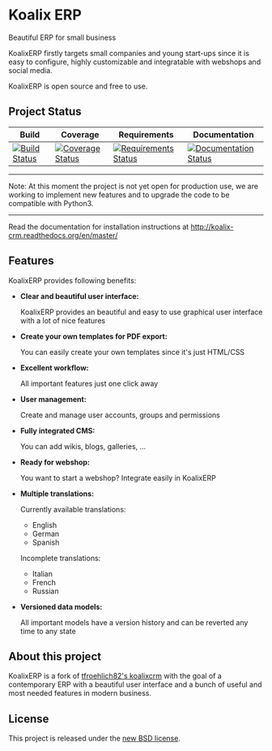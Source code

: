 Koalix ERP
==========

Beautiful ERP for small business

KoalixERP firstly targets small companies and young start-ups since it is easy to configure, highly customizable and integratable with webshops and social media.

KoalixERP is open source and free to use.

## Project Status

Build | Coverage | Requirements | Documentation
------|----------|--------------|--------------
[![Build Status](https://travis-ci.org/swappsco/koalixerp.svg?branch=master)](https://travis-ci.org/Swappsco/koalixerp) | [![Coverage Status](https://coveralls.io/repos/Swappsco/koalixerp/badge.svg?branch=master&service=github)](https://coveralls.io/github/Swappsco/koalixerp?branch=master) | [![Requirements Status](https://requires.io/github/swappsco/koalixerp/requirements.svg?branch=master)](https://requires.io/github/Swappsco/koalixerp/requirements/?branch=master) | [![Documentation Status](https://readthedocs.org/projects/koalix-erp/badge/?version=latest)](http://koalix-erp.readthedocs.org/en/latest/?badge=latest)
*****************************************************
Note:
At this moment the project is not yet open for
production use, we are working to implement new
features and to upgrade the code to be compatible with
Python3.
*****************************************************

Read the documentation for installation instructions at http://koalix-crm.readthedocs.org/en/master/

## Features

KoalixERP provides following benefits:

-   **Clear and beautiful user interface:**

    KoalixERP provides an beautiful and easy to use graphical user interface with a lot of nice features

-   **Create your own templates for PDF export:**

    You can easily create your own templates since it's just HTML/CSS

-   **Excellent workflow:**

    All important features just one click away

-   **User management:**

    Create and manage user accounts, groups and permissions

-   **Fully integrated CMS:**

    You can add wikis, blogs, galleries, ...

-   **Ready for webshop:**

    You want to start a webshop? Integrate easily in KoalixERP

-   **Multiple translations:**

    Currently available translations:

    *   English
    *   German
    *   Spanish

    Incomplete translations:

    *   Italian
    *   French
    *   Russian

-   **Versioned data models:**

    All important models have a version history and can be reverted any time to any state

## About this project
KoalixERP is a fork of [tfroehlich82's koalixcrm](https://github.com/tfroehlich82/koalixcrm) with the goal of a contemporary ERP with a beautiful user interface and a bunch of useful and most needed features in modern business.

## License
This project is released under the [new BSD license](LICENSE).
